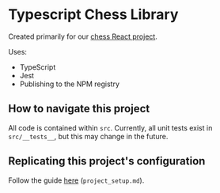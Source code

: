 # Typescript Chess Library

Created primarily for our [chess React project](https://github.com/comp2022/chess).

Uses:
- TypeScript
- Jest
- Publishing to the NPM registry

## How to navigate this project

All code is contained within `src`. Currently, all unit tests exist in `src/__tests__`, but this may change in the future.

## Replicating this project's configuration

Follow the guide [here](https://github.com/comp2022/chess-ts/blob/main/project_setup.md) (`project_setup.md`).